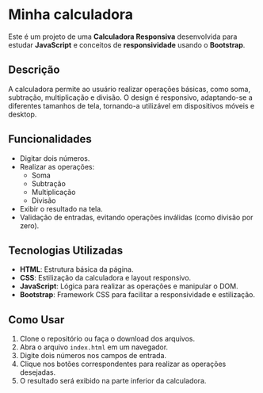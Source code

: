 # Minha calculadora
Este é um projeto de uma **Calculadora Responsiva** desenvolvida para estudar **JavaScript** e conceitos de **responsividade** usando o **Bootstrap**.
## Descrição

A calculadora permite ao usuário realizar operações básicas, como soma, subtração, multiplicação e divisão. O design é responsivo, adaptando-se a diferentes tamanhos de tela, tornando-a utilizável em dispositivos móveis e desktop.

## Funcionalidades

- Digitar dois números.
- Realizar as operações:
  - Soma
  - Subtração
  - Multiplicação
  - Divisão
- Exibir o resultado na tela.
- Validação de entradas, evitando operações inválidas (como divisão por zero).

## Tecnologias Utilizadas

- **HTML**: Estrutura básica da página.
- **CSS**: Estilização da calculadora e layout responsivo.
- **JavaScript**: Lógica para realizar as operações e manipular o DOM.
- **Bootstrap**: Framework CSS para facilitar a responsividade e estilização.

## Como Usar

1. Clone o repositório ou faça o download dos arquivos.
2. Abra o arquivo `index.html` em um navegador.
3. Digite dois números nos campos de entrada.
4. Clique nos botões correspondentes para realizar as operações desejadas.
5. O resultado será exibido na parte inferior da calculadora.
